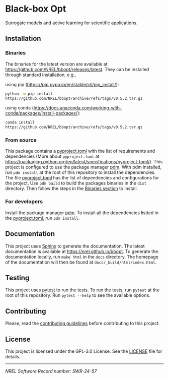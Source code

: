 # Black-box Opt

Surrogate models and active learning for scientific applications.

## Installation

### Binaries

The binaries for the latest version are available at https://github.com/NREL/bbopt/releases/latest. They can be installed through standard installation, e.g.,

using pip (https://pip.pypa.io/en/stable/cli/pip_install/):

```sh
python -m pip install
https://github.com/NREL/bbopt/archive/refs/tags/v0.5.2.tar.gz
```

using conda (https://docs.anaconda.com/working-with-conda/packages/install-packages/):

```sh
conda install
https://github.com/NREL/bbopt/archive/refs/tags/v0.5.2.tar.gz
```

### From source

This package contains a [pyproject.toml](pyproject.toml) with the list of requirements and dependencies (More about `pyproject.toml` at https://packaging.python.org/en/latest/specifications/pyproject-toml/). This project is configured to use the package manager [pdm](https://pdm-project.org/en/stable/). With pdm installed, run `pdm install` at the root of this repository to install the dependencies. The file [pyproject.toml](pyproject.toml) has the list of dependencies and configurations for the project. Use `pdm build` to build the packages binaries in the `dist` directory. Then follow the steps in the [Binaries section](#binaries) to install.

### For developers

Install the package manager [pdm](https://pdm-project.org/en/stable/). To install all the dependencies listted in the [pyproject.toml](pyproject.toml), run `pdm install`.

## Documentation

This project uses [Sphinx](https://www.sphinx-doc.org/en/master/) to generate the documentation. The latest documentation is available at https://nrel.github.io/bbopt. To generate the documentation locally, run `make html` in the `docs` directory. The homepage of the documentation will then be found at `docs/_build/html/index.html`.

## Testing

This project uses [pytest](https://docs.pytest.org/en/stable/) to run the tests. To run the tests, run `pytest` at the root of this repository. Run `pytest --help` to see the available options.

## Contributing

Please, read the [contributing guidelines](CONTRIBUTING.md) before contributing to this project.

## License

This project is licensed under the GPL-3.0 License. See the [LICENSE](LICENSE) file for details.

---

_NREL Software Record number: SWR-24-57_